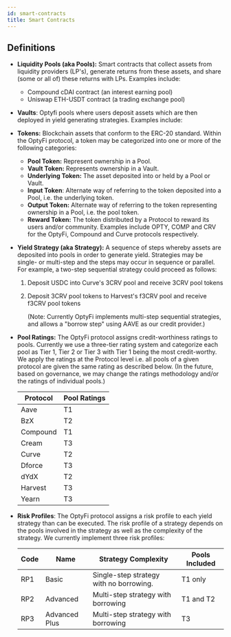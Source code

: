 ```yaml
---
id: smart-contracts
title: Smart Contracts
---
```


## Definitions

- **Liquidity Pools (aka Pools):** Smart contracts that collect assets from liquidity providers (LP's), generate returns from these assets, and share (some or all of) these returns with LPs. Examples include:

  - Compound cDAI contract (an interest earning pool)
  - Uniswap ETH-USDT contract (a trading exchange pool)

- **Vaults**: Optyfi pools where users deposit assets which are then deployed in yield generating strategies. Examples include:

- **Tokens:** Blockchain assets that conform to the ERC-20 standard. Within the OptyFi protocol, a token may be categorized into one or more of the following categories:

  - **Pool Token:** Represent ownership in a Pool.
  - **Vault Token:** Represents ownership in a Vault.
  - **Underlying Token:** The asset deposited into or held by a Pool or Vault.
  - **Input Token**: Alternate way of referring to the token deposited into a Pool, i.e. the underlying token.    
  - **Output Token:** Alternate way of referring to the token representing ownership in a Pool, i.e. the pool token. 
  - **Reward Token:** The token distributed by a Protocol to reward its users and/or community. Examples include OPTY, COMP and CRV for the OptyFi, Compound and Curve protocols respectively.  

- **Yield Strategy (aka Strategy):** A sequence of steps whereby assets are deposited into pools in order to generate yield. Strategies may be single- or multi-step and the steps may occur in sequence or parallel. For example, a two-step sequential strategy could proceed as follows:

  1. Deposit USDC into Curve's 3CRV pool and receive 3CRV pool tokens  

  2. Deposit  3CRV pool tokens to Harvest's f3CRV pool and receive f3CRV pool tokens 

     (Note: Currently OptyFi implements multi-step sequential strategies, and allows a "borrow step" using AAVE as our credit provider.)
  
- **Pool Ratings:** The OptyFi protocol assigns credit-worthiness ratings to pools. Currently we use a three-tier rating system and categorize each pool as Tier 1, Tier 2 or Tier 3 with Tier 1 being the most credit-worthy. We apply the ratings at the Protocol level i.e. all pools of a given protocol are given the same rating as described below. (In the future, based on governance, we may change the ratings methodology and/or the ratings of individual pools.)

  | **Protocol** | **Pool Ratings** |
  | ------------ | ---------------- |
  | Aave         | T1               |
  | BzX          | T2               |
  | Compound     | T1               |
  | Cream        | T3               |
  | Curve        | T2               |
  | Dforce       | T3               |
  | dYdX         | T2               |
  | Harvest      | T3               |
  | Yearn        | T3               |

- **Risk Profiles**: The OptyFi protocol assigns a risk profile to each yield strategy than can be executed. The risk profile of a strategy depends on the pools involved in the strategy as well as the complexity of the strategy. We currently implement three risk profiles:

  | Code | Name          | Strategy Complexity                     | Pools Included |
  | ---- | ------------- | --------------------------------------- | -------------- |
  | RP1  | Basic         | Single-step strategy with no borrowing. | T1 only        |
  | RP2  | Advanced      | Multi-step strategy with borrowing      | T1 and T2      |
  | RP3  | Advanced Plus | Multi-step strategy with borrowing      | T3             |

  

